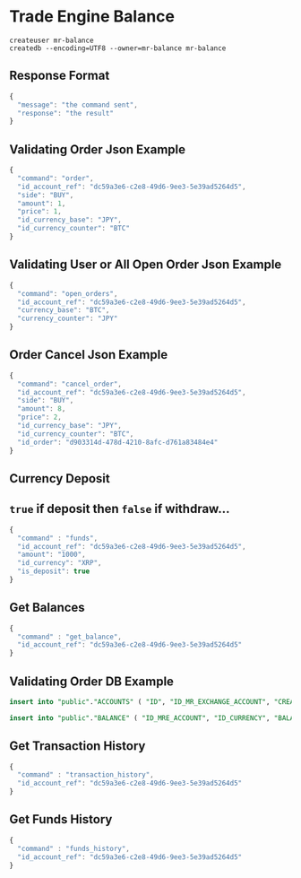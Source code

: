 # Trade Engine Balance

```
createuser mr-balance
createdb --encoding=UTF8 --owner=mr-balance mr-balance
```
<!-- ## Mr Trade Engine Url
```javascript
tradeEngineURL {
  url = "akka.tcp://application@127.0.0.1:8001/user/TradeEngineAccessor"
}
``` -->

## Response Format

```javascript
{
  "message": "the command sent",
  "response": "the result"
}
```
## Validating Order Json Example

```javascript
{
  "command": "order",
  "id_account_ref": "dc59a3e6-c2e8-49d6-9ee3-5e39ad5264d5",
  "side": "BUY",
  "amount": 1,
  "price": 1,
  "id_currency_base": "JPY",
  "id_currency_counter": "BTC"
}
```
## Validating User or All Open Order Json Example

```javascript
{
  "command": "open_orders",
  "id_account_ref": "dc59a3e6-c2e8-49d6-9ee3-5e39ad5264d5",
  "currency_base": "BTC",
  "currency_counter": "JPY"
}
```
## Order Cancel Json Example

```javascript
{
  "command": "cancel_order",
  "id_account_ref": "dc59a3e6-c2e8-49d6-9ee3-5e39ad5264d5",
  "side": "BUY",
  "amount": 8,
  "price": 2,
  "id_currency_base": "JPY",
  "id_currency_counter": "BTC",
  "id_order": "d903314d-478d-4210-8afc-d761a83484e4"
}
```

## Currency Deposit
## `true` if deposit then `false` if withdraw...
```javascript
{
  "command" : "funds",
  "id_account_ref": "dc59a3e6-c2e8-49d6-9ee3-5e39ad5264d5",
  "amount": "1000",
  "id_currency": "XRP",
  "is_deposit": true
}
```
## Get Balances
```javascript
{
  "command" : "get_balance",
  "id_account_ref": "dc59a3e6-c2e8-49d6-9ee3-5e39ad5264d5"
}
```
## Validating Order DB Example

```sql
insert into "public"."ACCOUNTS" ( "ID", "ID_MR_EXCHANGE_ACCOUNT", "CREATE_AT") values ( '2da5e1b4-0a93-430e-875a-e0fece213273', 'dc59a3e6-c2e8-49d6-9ee3-5e39ad5264d5', '2017-12-11 11:14:18');

insert into "public"."BALANCE" ( "ID_MRE_ACCOUNT", "ID_CURRENCY", "BALANCE", "AVAILABLE", "CREATE_AT") values ( 'dc59a3e6-c2e8-49d6-9ee3-5e39ad5264d5', '1', '100.00', '50.00', '2017-12-11 11:15:52');
```

## Get Transaction History
```javascript
{
  "command" : "transaction_history",
  "id_account_ref": "dc59a3e6-c2e8-49d6-9ee3-5e39ad5264d5"
}
```

## Get Funds History
```javascript
{
  "command" : "funds_history",
  "id_account_ref": "dc59a3e6-c2e8-49d6-9ee3-5e39ad5264d5"
}
```
